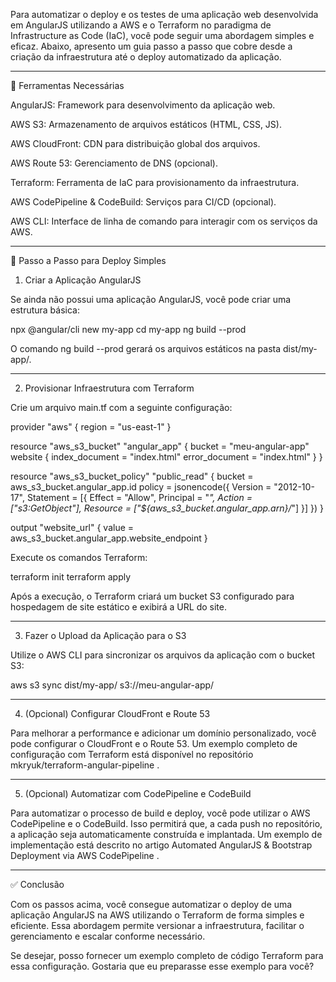 Para automatizar o deploy e os testes de uma aplicação web desenvolvida em AngularJS utilizando a AWS e o Terraform no paradigma de Infrastructure as Code (IaC), você pode seguir uma abordagem simples e eficaz. Abaixo, apresento um guia passo a passo que cobre desde a criação da infraestrutura até o deploy automatizado da aplicação.


---

🧰 Ferramentas Necessárias

AngularJS: Framework para desenvolvimento da aplicação web.

AWS S3: Armazenamento de arquivos estáticos (HTML, CSS, JS).

AWS CloudFront: CDN para distribuição global dos arquivos.

AWS Route 53: Gerenciamento de DNS (opcional).

Terraform: Ferramenta de IaC para provisionamento da infraestrutura.

AWS CodePipeline & CodeBuild: Serviços para CI/CD (opcional).

AWS CLI: Interface de linha de comando para interagir com os serviços da AWS.



---

🚀 Passo a Passo para Deploy Simples

1. Criar a Aplicação AngularJS

Se ainda não possui uma aplicação AngularJS, você pode criar uma estrutura básica:

npx @angular/cli new my-app
cd my-app
ng build --prod

O comando ng build --prod gerará os arquivos estáticos na pasta dist/my-app/.


---

2. Provisionar Infraestrutura com Terraform

Crie um arquivo main.tf com a seguinte configuração:

provider "aws" {
  region = "us-east-1"
}

resource "aws_s3_bucket" "angular_app" {
  bucket = "meu-angular-app"
  website {
    index_document = "index.html"
    error_document = "index.html"
  }
}

resource "aws_s3_bucket_policy" "public_read" {
  bucket = aws_s3_bucket.angular_app.id
  policy = jsonencode({
    Version = "2012-10-17",
    Statement = [{
      Effect    = "Allow",
      Principal = "*",
      Action    = ["s3:GetObject"],
      Resource  = ["${aws_s3_bucket.angular_app.arn}/*"]
    }]
  })
}

output "website_url" {
  value = aws_s3_bucket.angular_app.website_endpoint
}

Execute os comandos Terraform:

terraform init
terraform apply

Após a execução, o Terraform criará um bucket S3 configurado para hospedagem de site estático e exibirá a URL do site.


---

3. Fazer o Upload da Aplicação para o S3

Utilize o AWS CLI para sincronizar os arquivos da aplicação com o bucket S3:

aws s3 sync dist/my-app/ s3://meu-angular-app/


---

4. (Opcional) Configurar CloudFront e Route 53

Para melhorar a performance e adicionar um domínio personalizado, você pode configurar o CloudFront e o Route 53. Um exemplo completo de configuração com Terraform está disponível no repositório mkryuk/terraform-angular-pipeline .


---

5. (Opcional) Automatizar com CodePipeline e CodeBuild

Para automatizar o processo de build e deploy, você pode utilizar o AWS CodePipeline e o CodeBuild. Isso permitirá que, a cada push no repositório, a aplicação seja automaticamente construída e implantada. Um exemplo de implementação está descrito no artigo Automated AngularJS & Bootstrap Deployment via AWS CodePipeline .


---

✅ Conclusão

Com os passos acima, você consegue automatizar o deploy de uma aplicação AngularJS na AWS utilizando o Terraform de forma simples e eficiente. Essa abordagem permite versionar a infraestrutura, facilitar o gerenciamento e escalar conforme necessário.

Se desejar, posso fornecer um exemplo completo de código Terraform para essa configuração. Gostaria que eu preparasse esse exemplo para você?

